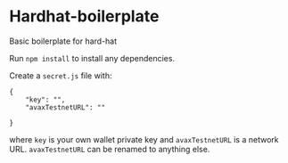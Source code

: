 # Hardhat-boilerplate
Basic boilerplate for hard-hat

Run `npm install` to install any dependencies. 

Create a `secret.js` file with:

```
{
    "key": "",
    "avaxTestnetURL": ""

}

```

where `key` is your own wallet private key and `avaxTestnetURL` is a network URL. `avaxTestnetURL` can be renamed to anything else. 
